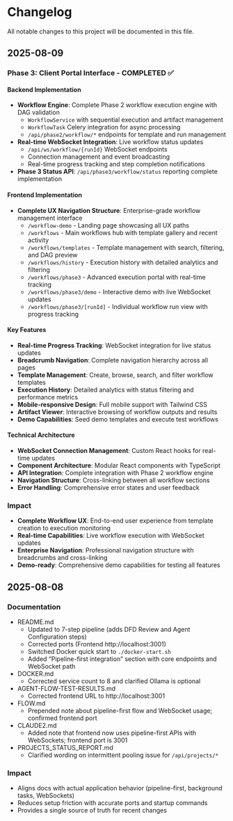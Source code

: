 # Changelog

All notable changes to this project will be documented in this file.

## 2025-08-09

### Phase 3: Client Portal Interface - COMPLETED ✅

#### Backend Implementation
- **Workflow Engine**: Complete Phase 2 workflow execution engine with DAG validation
  - `WorkflowService` with sequential execution and artifact management
  - `WorkflowTask` Celery integration for async processing
  - `/api/phase2/workflow/*` endpoints for template and run management
- **Real-time WebSocket Integration**: Live workflow status updates
  - `/api/ws/workflow/{runId}` WebSocket endpoints
  - Connection management and event broadcasting
  - Real-time progress tracking and step completion notifications
- **Phase 3 Status API**: `/api/phase3/workflow/status` reporting complete implementation

#### Frontend Implementation  
- **Complete UX Navigation Structure**: Enterprise-grade workflow management interface
  - `/workflow-demo` - Landing page showcasing all UX paths
  - `/workflows` - Main workflows hub with template gallery and recent activity
  - `/workflows/templates` - Template management with search, filtering, and DAG preview
  - `/workflows/history` - Execution history with detailed analytics and filtering
  - `/workflows/phase3` - Advanced execution portal with real-time tracking
  - `/workflows/phase3/demo` - Interactive demo with live WebSocket updates
  - `/workflows/phase3/[runId]` - Individual workflow run view with progress tracking

#### Key Features
- **Real-time Progress Tracking**: WebSocket integration for live status updates
- **Breadcrumb Navigation**: Complete navigation hierarchy across all pages
- **Template Management**: Create, browse, search, and filter workflow templates
- **Execution History**: Detailed analytics with status filtering and performance metrics
- **Mobile-responsive Design**: Full mobile support with Tailwind CSS
- **Artifact Viewer**: Interactive browsing of workflow outputs and results
- **Demo Capabilities**: Seed demo templates and execute test workflows

#### Technical Architecture
- **WebSocket Connection Management**: Custom React hooks for real-time updates
- **Component Architecture**: Modular React components with TypeScript
- **API Integration**: Complete integration with Phase 2 workflow engine
- **Navigation Structure**: Cross-linking between all workflow sections
- **Error Handling**: Comprehensive error states and user feedback

### Impact
- **Complete Workflow UX**: End-to-end user experience from template creation to execution monitoring
- **Real-time Capabilities**: Live workflow execution with WebSocket updates
- **Enterprise Navigation**: Professional navigation structure with breadcrumbs and cross-linking
- **Demo-ready**: Comprehensive demo capabilities for testing all features

## 2025-08-08

### Documentation
- README.md
  - Updated to 7-step pipeline (adds DFD Review and Agent Configuration steps)
  - Corrected ports (Frontend http://localhost:3001)
  - Switched Docker quick start to `./docker-start.sh`
  - Added “Pipeline-first integration” section with core endpoints and WebSocket path
- DOCKER.md
  - Corrected service count to 8 and clarified Ollama is optional
- AGENT-FLOW-TEST-RESULTS.md
  - Corrected frontend URL to http://localhost:3001
- FLOW.md
  - Prepended note about pipeline-first flow and WebSocket usage; confirmed frontend port
- CLAUDE2.md
  - Added note that frontend now uses pipeline-first APIs with WebSockets; frontend port is 3001
- PROJECTS_STATUS_REPORT.md
  - Clarified wording on intermittent pooling issue for `/api/projects/*`

### Impact
- Aligns docs with actual application behavior (pipeline-first, background tasks, WebSockets)
- Reduces setup friction with accurate ports and startup commands
- Provides a single source of truth for recent changes






